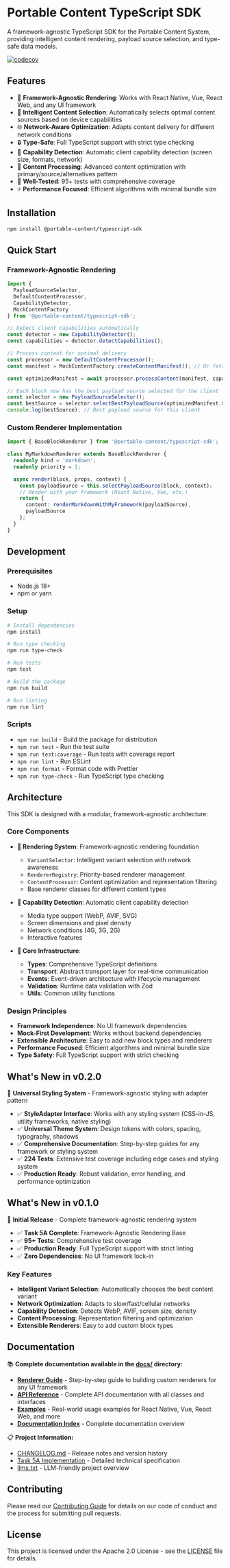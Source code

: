 # Portable Content TypeScript SDK

A framework-agnostic TypeScript SDK for the Portable Content System, providing intelligent content rendering, payload source selection, and type-safe data models.

[![codecov](https://codecov.io/gh/portable-content/typescript-sdk/graph/badge.svg?token=kny2WCQvHx)](https://codecov.io/gh/portable-content/typescript-sdk)

## Features

- 🎨 **Framework-Agnostic Rendering**: Works with React Native, Vue, React Web, and any UI framework
- 🧠 **Intelligent Content Selection**: Automatically selects optimal content sources based on device capabilities
- 🌐 **Network-Aware Optimization**: Adapts content delivery for different network conditions
- 🔒 **Type-Safe**: Full TypeScript support with strict type checking
- 📱 **Capability Detection**: Automatic client capability detection (screen size, formats, network)
- 🎯 **Content Processing**: Advanced content optimization with primary/source/alternatives pattern
- 🧪 **Well-Tested**: 95+ tests with comprehensive coverage
- ⚡ **Performance Focused**: Efficient algorithms with minimal bundle size

## Installation

```bash
npm install @portable-content/typescript-sdk
```

## Quick Start

### Framework-Agnostic Rendering

```typescript
import {
  PayloadSourceSelector,
  DefaultContentProcessor,
  CapabilityDetector,
  MockContentFactory
} from '@portable-content/typescript-sdk';

// Detect client capabilities automatically
const detector = new CapabilityDetector();
const capabilities = detector.detectCapabilities();

// Process content for optimal delivery
const processor = new DefaultContentProcessor();
const manifest = MockContentFactory.createContentManifest(); // Or fetch from your API

const optimizedManifest = await processor.processContent(manifest, capabilities);

// Each block now has the best payload source selected for the client
const selector = new PayloadSourceSelector();
const bestSource = selector.selectBestPayloadSource(optimizedManifest.blocks[0], capabilities);
console.log(bestSource); // Best payload source for this client
```

### Custom Renderer Implementation

```typescript
import { BaseBlockRenderer } from '@portable-content/typescript-sdk';

class MyMarkdownRenderer extends BaseBlockRenderer {
  readonly kind = 'markdown';
  readonly priority = 1;

  async render(block, props, context) {
    const payloadSource = this.selectPayloadSource(block, context);
    // Render with your framework (React Native, Vue, etc.)
    return {
      content: renderMarkdownWithMyFramework(payloadSource),
      payloadSource
    };
  }
}
```

## Development

### Prerequisites

- Node.js 18+
- npm or yarn

### Setup

```bash
# Install dependencies
npm install

# Run type checking
npm run type-check

# Run tests
npm test

# Build the package
npm run build

# Run linting
npm run lint
```

### Scripts

- `npm run build` - Build the package for distribution
- `npm run test` - Run the test suite
- `npm run test:coverage` - Run tests with coverage report
- `npm run lint` - Run ESLint
- `npm run format` - Format code with Prettier
- `npm run type-check` - Run TypeScript type checking

## Architecture

This SDK is designed with a modular, framework-agnostic architecture:

### Core Components

- **🎨 Rendering System**: Framework-agnostic rendering foundation
  - `VariantSelector`: Intelligent variant selection with network awareness
  - `RendererRegistry`: Priority-based renderer management
  - `ContentProcessor`: Content optimization and representation filtering
  - Base renderer classes for different content types

- **📱 Capability Detection**: Automatic client capability detection
  - Media type support (WebP, AVIF, SVG)
  - Screen dimensions and pixel density
  - Network conditions (4G, 3G, 2G)
  - Interactive features

- **🔧 Core Infrastructure**:
  - **Types**: Comprehensive TypeScript definitions
  - **Transport**: Abstract transport layer for real-time communication
  - **Events**: Event-driven architecture with lifecycle management
  - **Validation**: Runtime data validation with Zod
  - **Utils**: Common utility functions

### Design Principles

- **Framework Independence**: No UI framework dependencies
- **Mock-First Development**: Works without backend dependencies
- **Extensible Architecture**: Easy to add new block types and renderers
- **Performance Focused**: Efficient algorithms and minimal bundle size
- **Type Safety**: Full TypeScript support with strict checking

## What's New in v0.2.0

🎨 **Universal Styling System** - Framework-agnostic styling with adapter pattern

- ✅ **StyleAdapter Interface**: Works with any styling system (CSS-in-JS, utility frameworks, native styling)
- ✅ **Universal Theme System**: Design tokens with colors, spacing, typography, shadows
- ✅ **Comprehensive Documentation**: Step-by-step guides for any framework or styling system
- ✅ **224 Tests**: Extensive test coverage including edge cases and styling system
- ✅ **Production Ready**: Robust validation, error handling, and performance optimization

## What's New in v0.1.0

🎉 **Initial Release** - Complete framework-agnostic rendering system

- ✅ **Task 5A Complete**: Framework-Agnostic Rendering Base
- ✅ **95+ Tests**: Comprehensive test coverage
- ✅ **Production Ready**: Full TypeScript support with strict linting
- ✅ **Zero Dependencies**: No UI framework lock-in

### Key Features

- **Intelligent Variant Selection**: Automatically chooses the best content variant
- **Network Optimization**: Adapts to slow/fast/cellular networks
- **Capability Detection**: Detects WebP, AVIF, screen size, density
- **Content Processing**: Representation filtering and optimization
- **Extensible Renderers**: Easy to add custom block types

## Documentation

📚 **Complete documentation available in the [docs/](./docs/) directory:**

- **[Renderer Guide](./docs/RENDERER_GUIDE.md)** - Step-by-step guide to building custom renderers for any UI framework
- **[API Reference](./docs/API_REFERENCE.md)** - Complete API documentation with all classes and interfaces
- **[Examples](./docs/EXAMPLES.md)** - Real-world usage examples for React Native, Vue, React Web, and more
- **[Documentation Index](./docs/README.md)** - Complete documentation overview

📋 **Project Information:**
- [CHANGELOG.md](./CHANGELOG.md) - Release notes and version history
- [Task 5A Implementation](./phase-1c/task-5a-rendering-base.md) - Detailed technical specification
- [llms.txt](./llms.txt) - LLM-friendly project overview

## Contributing

Please read our [Contributing Guide](./CONTRIBUTING.md) for details on our code of conduct and the process for submitting pull requests.

## License

This project is licensed under the Apache 2.0 License - see the [LICENSE](./LICENSE) file for details.